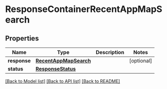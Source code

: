# ResponseContainerRecentAppMapSearch

## Properties
Name | Type | Description | Notes
------------ | ------------- | ------------- | -------------
**response** | [**RecentAppMapSearch**](RecentAppMapSearch.md) |  | [optional] 
**status** | [**ResponseStatus**](ResponseStatus.md) |  | 

[[Back to Model list]](../README.md#documentation-for-models) [[Back to API list]](../README.md#documentation-for-api-endpoints) [[Back to README]](../README.md)


